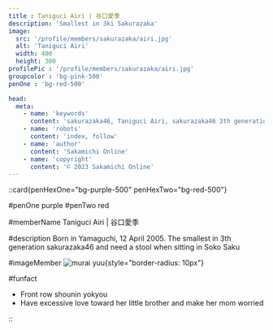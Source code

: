 ```yaml
---
title : Taniguci Airi | 谷口愛季
description: 'Smallest in 3ki Sakurazaka'
image:
  src: '/profile/members/sakurazaka/airi.jpg'
  alt: 'Taniguci Airi'
  width: 400
  height: 300
profilePic : '/profile/members/sakurazaka/airi.jpg'
groupcolor : 'bg-pink-500'
penOne : 'bg-red-500'

head:
  meta:
    - name: 'keywords'
      content: 'sakurazaka46, Taniguci Airi, sakurazaka46 3th generation'
    - name: 'robots'
      content: 'index, follow'
    - name: 'author'
      content: 'Sakamichi Online'
    - name: 'copyright'
      content: '© 2023 Sakamichi Online'
---
```

::card{penHexOne="bg-purple-500" penHexTwo="bg-red-500"}

#penOne
purple
#penTwo
red


#memberName
Taniguci Airi | 谷口愛季

#description
Born in Yamaguchi, 12 April 2005. The smallest in 3th generation
sakurazaka46 and need a stool when sitting in Soko Saku

#imageMember
![murai yuu](/profile/members/sakurazaka/airi.jpg){style="border-radius: 10px"}

#funfact
- Front row shounin yokyou 
- Have excessive love toward her little brother and
make her mom worried


::



